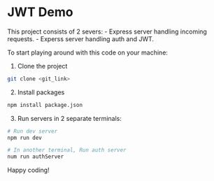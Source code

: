 # JWT Demo

This project consists of 2 severs:
    - Express server handling incoming requests.
    - Experss server handling auth and JWT.

To start playing around with this code on your machine:

1. Clone the project

```bash
git clone <git_link>
```

2. Install packages

```bash
npm install package.json
```

3. Run servers in 2 separate terminals:

```bash
# Run dev server
npm run dev

# In another terminal, Run auth server
num run authServer
```

Happy coding!